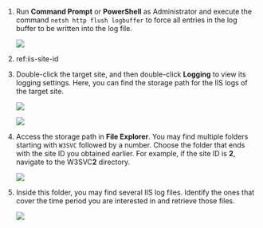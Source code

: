 1. Run **Command Prompt** or **PowerShell** as Administrator and execute the command `netsh http flush logbuffer` to force all entries in the log buffer to be written into the log file.

    ![](https://joji.blob.core.windows.net/recipe/iis-log-1.png)

2. ref:iis-site-id

3. Double-click the target site, and then double-click **Logging** to view its logging settings. Here, you can find the storage path for the IIS logs of the target site.

    ![](https://joji.blob.core.windows.net/recipe/iis-log-2.png)

    ![](https://joji.blob.core.windows.net/recipe/iis-log-3.png)

4. Access the storage path in **File Explorer**. You may find multiple folders starting with `W3SVC` followed by a number. Choose the folder that ends with the site ID you obtained earlier. For example, if the site ID is **2**, navigate to the W3SVC**2** directory.

    ![](https://joji.blob.core.windows.net/recipe/iis-log-6.png)

5. Inside this folder, you may find several IIS log files. Identify the ones that cover the time period you are interested in and retrieve those files.

    ![](https://joji.blob.core.windows.net/recipe/iis-log-5.png)
